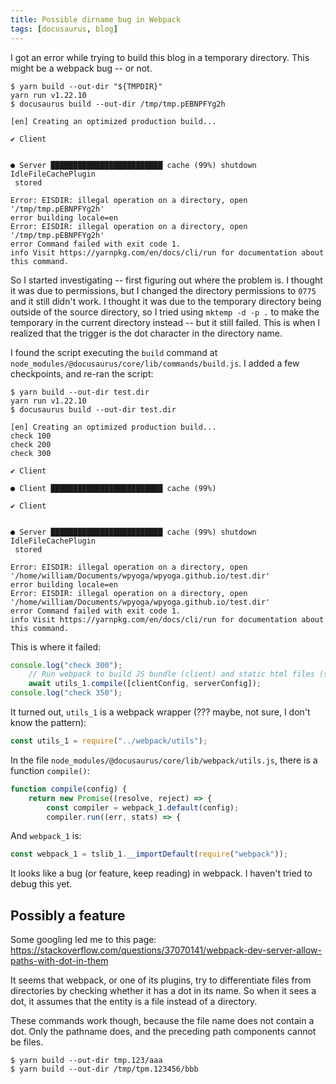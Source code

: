 ```yaml
---
title: Possible dirname bug in Webpack
tags: [docusaurus, blog]
---
```


I got an error while trying to build this blog in a temporary directory. This might be a webpack bug -- or not.

<!-- truncate -->

```shell-session
$ yarn build --out-dir "${TMPDIR}"
yarn run v1.22.10
$ docusaurus build --out-dir /tmp/tmp.pEBNPFYg2h

[en] Creating an optimized production build...

✔ Client
  

● Server █████████████████████████ cache (99%) shutdown IdleFileCachePlugin
 stored

Error: EISDIR: illegal operation on a directory, open '/tmp/tmp.pEBNPFYg2h'
error building locale=en
Error: EISDIR: illegal operation on a directory, open '/tmp/tmp.pEBNPFYg2h'
error Command failed with exit code 1.
info Visit https://yarnpkg.com/en/docs/cli/run for documentation about this command.
```

So I started investigating -- first figuring out where the problem is.
I thought it was due to permissions, but I changed the directory permissions to `0775` and it still didn't work.
I thought it was due to the temporary directory being outside of the source directory, so I tried using `mktemp -d -p .` to make the temporary in the current directory instead -- but it still failed. This is when I realized that the trigger is the dot character in the directory name.

I found the script executing the `build` command at `node_modules/@docusaurus/core/lib/commands/build.js`. I added a few checkpoints, and re-ran the script:

```shell-session
$ yarn build --out-dir test.dir
yarn run v1.22.10
$ docusaurus build --out-dir test.dir

[en] Creating an optimized production build...
check 100
check 200
check 300

✔ Client

● Client █████████████████████████ cache (99%)  

✔ Client
  

● Server █████████████████████████ cache (99%) shutdown IdleFileCachePlugin
 stored

Error: EISDIR: illegal operation on a directory, open '/home/william/Documents/wpyoga/wpyoga.github.io/test.dir'
error building locale=en
Error: EISDIR: illegal operation on a directory, open '/home/william/Documents/wpyoga/wpyoga.github.io/test.dir'
error Command failed with exit code 1.
info Visit https://yarnpkg.com/en/docs/cli/run for documentation about this command.
```

This is where it failed:

```js
console.log("check 300");
    // Run webpack to build JS bundle (client) and static html files (server).
    await utils_1.compile([clientConfig, serverConfig]);
console.log("check 350");
```

It turned out, `utils_1` is a webpack wrapper (??? maybe, not sure, I don't know the pattern):

```js
const utils_1 = require("../webpack/utils");
```

In the file `node_modules/@docusaurus/core/lib/webpack/utils.js`, there is a function `compile()`:

```js
function compile(config) {
    return new Promise((resolve, reject) => {
        const compiler = webpack_1.default(config);
        compiler.run((err, stats) => {
```

And `webpack_1` is:

```js
const webpack_1 = tslib_1.__importDefault(require("webpack"));
```

It looks like a bug (or feature, keep reading) in webpack. I haven't tried to debug this yet.

## Possibly a feature

Some googling led me to this page: https://stackoverflow.com/questions/37070141/webpack-dev-server-allow-paths-with-dot-in-them

It seems that webpack, or one of its plugins, try to differentiate files from directories by checking whether it has a dot in its name. So when it sees a dot, it assumes that the entity is a file instead of a directory.

These commands work though, because the file name does not contain a dot. Only the pathname does, and the preceding path components cannot be files.

```shell-session
$ yarn build --out-dir tmp.123/aaa
$ yarn build --out-dir /tmp/tpm.123456/bbb
```










